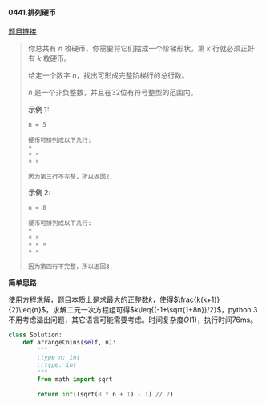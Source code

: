 #### 0441.排列硬币
[题目链接](https://leetcode-cn.com/problems/arranging-coins/)
> 你总共有 *n* 枚硬币，你需要将它们摆成一个阶梯形状，第 *k* 行就必须正好有 *k* 枚硬币。
>
> 给定一个数字 *n*，找出可形成完整阶梯行的总行数。
>
> *n* 是一个非负整数，并且在32位有符号整型的范围内。
>
> **示例 1:**
>
> ```
> n = 5
> 
> 硬币可排列成以下几行:
> ¤
> ¤ ¤
> ¤ ¤
> 
> 因为第三行不完整，所以返回2.
> ```
>
> **示例 2:**
>
> ```
> n = 8
> 
> 硬币可排列成以下几行:
> ¤
> ¤ ¤
> ¤ ¤ ¤
> ¤ ¤
> 
> 因为第四行不完整，所以返回3.
> ```

**简单思路**

使用方程求解，题目本质上是求最大的正整数$k$，使得$\frac{k(k+1)}{2}\leq{n}$，求解二元一次方程组可得$k\leq{(-1+\sqrt{1+8n})/2}$，python 3不用考虑溢出问题，其它语言可能需要考虑。时间复杂度$O(1)$，执行时间76ms。

```python
class Solution:
    def arrangeCoins(self, n):
        """
        :type n: int
        :rtype: int
        """
        from math import sqrt
        
        return int((sqrt(8 * n + 1) - 1) // 2)
```

